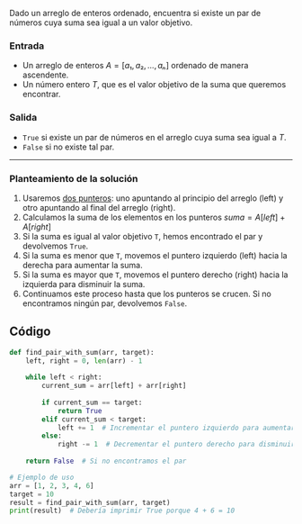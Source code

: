 Dado un arreglo de enteros ordenado, encuentra si existe un par de números cuya suma sea igual a un valor objetivo.

### Entrada
- Un arreglo de enteros $A = [a₁, a₂, ..., aₙ]$ ordenado de manera ascendente.
- Un número entero $T$, que es el valor objetivo de la suma que queremos encontrar.

### Salida
- `True` si existe un par de números en el arreglo cuya suma sea igual a $T$.
- `False` si no existe tal par.

---

### Planteamiento de la solución
1. Usaremos [dos punteros](https://www.reddit.com/r/leetcode/comments/18g9383/twopointer_technique_an_indepth_guide_concepts/): uno apuntando al principio del arreglo (left) y otro apuntando al final del arreglo (right).
2. Calculamos la suma de los elementos en los punteros $suma = A[left] + A[right]$
3. Si la suma es igual al valor objetivo `T`, hemos encontrado el par y devolvemos `True`.
4. Si la suma es menor que `T`, movemos el puntero izquierdo (left) hacia la derecha para aumentar la suma.
5. Si la suma es mayor que `T`, movemos el puntero derecho (right) hacia la izquierda para disminuir la suma.
6. Continuamos este proceso hasta que los punteros se crucen. Si no encontramos ningún par, devolvemos `False`.

## Código
```py
def find_pair_with_sum(arr, target):
    left, right = 0, len(arr) - 1
    
    while left < right:
        current_sum = arr[left] + arr[right]
        
        if current_sum == target:
            return True
        elif current_sum < target:
            left += 1  # Incrementar el puntero izquierdo para aumentar la suma
        else:
            right -= 1  # Decrementar el puntero derecho para disminuir la suma
    
    return False  # Si no encontramos el par

# Ejemplo de uso
arr = [1, 2, 3, 4, 6]
target = 10
result = find_pair_with_sum(arr, target)
print(result)  # Debería imprimir True porque 4 + 6 = 10
```